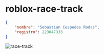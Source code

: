 # roblox-race-track

```json
{
    "nombre": "Sebastian Cespedes Rodas",
    "registro": 223047333
}
```
![race-track](https://github.com/user-attachments/assets/7af148ec-12da-41fe-84b3-4ef2991199fb)
